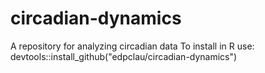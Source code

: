 # circadian-dynamics
A repository for analyzing circadian data
To install in R use:
devtools::install_github("edpclau/circadian-dynamics")
